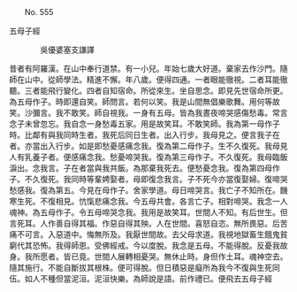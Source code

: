 ﻿　　No. 555

五母子經

　　　　吳優婆塞支謙譯


昔者有阿羅漢。在山中奉行道禁。有一小兒。年始七歲大好道。棄家去作沙門。隨師在山中。從師學法。精進不懈。年八歲。便得四通。一者眼能徹視。二者耳能徹聽。三者能飛行變化。四者自知宿命。所從來生。坐自思念。即見先世宿命所更。為五母作子。時即還自笑。師問言。若何以笑。我是山間無倡樂歌舞。用何等故笑。沙彌言。我不敢笑。師自視我。一身有五母。皆為我晝夜啼哭感傷愁毒。常言念子未曾忽忘。我自念一身愁毒五家。用是故笑耳。不敢笑師。我為第一母作子時。比鄰有與我同時生者。我死后同日生者。出入行步。我母見之。便言我子在者。亦當出入行步。如是即愁憂感痛念我。復為第二母作子。生不久復死。我母見人有乳養子者。便感痛念我。愁憂啼哭我。復為第三母作子。不久復死。我母臨飯淚出。念我言。子在者當與我共飯。為那棄我死去。便愁憂念我。復為第四母作子。不久復死。我同時等輩娉娶者。母即復念我言。子不死今亦當復娶婦。復啼哭愁感我。復為第五。今見在母作子。舍家學道。母日啼哭言。我亡子不知所在。饑寒生死。不復相見。忼愾悲痛念我。今五母共會。各言亡子。相對啼哭。我念一人魂神。為五母作子。令五母啼哭念我。我用是故笑耳。世間人不知。有后世生。但言死耳。人作善自得其福。作惡自得其殃。人在世間。喜怒自恣。無所畏惡。后苦痛不可言。入惡道中。悔無所及。我厭世間故。去父母求道。我視地獄畜生餓鬼貧窮代其恐怖。我得師恩。受佛經戒。今以度脫。我念是五母。不能得脫。反憂我故身。我所愿者。皆已竟。世間人展轉相憂哭。無休止時。身但作土耳。魂神空去。隨其施行。不能自斷拔其根株。便可得脫。但日積惡是癡所為我今不復與生死同伍。如人不種但當泥洹。泥洹快樂。為師說是語。前作禮已。便飛去五母子經
